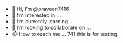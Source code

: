 - 👋 Hi, I’m @praveen7416
- 👀 I’m interested in ...
- 🌱 I’m currently learning ...
- 💞️ I’m looking to collaborate on ...
- 📫 How to reach me ... 741 this is for testing

<!---
praveen7416/praveen7416 is a ✨ special ✨ repository because its `README.md` (this file) appears on your GitHub profile.
You can click the Preview link to take a look at your changes.
--->
